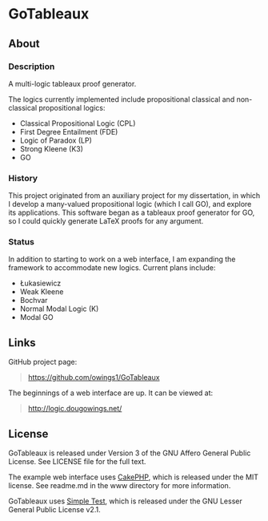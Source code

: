 GoTableaux
==========

About
-----

### Description

A multi-logic tableaux proof generator.

The logics currently implemented include propositional classical and non-classical propositional logics:

- Classical Propositional Logic (CPL)
- First Degree Entailment (FDE)
- Logic of Paradox (LP)
- Strong Kleene (K3)
- GO

### History

This project originated from an auxiliary project for my dissertation, 
in which I develop a many-valued propositional logic (which I call GO), 
and explore its applications. This software began as a tableaux proof 
generator for GO, so I could quickly generate LaTeX proofs for any argument.


### Status

In addition to starting to work on a web interface, I am expanding the 
framework to accommodate new logics. Current plans include:

- Łukasiewicz
- Weak Kleene
- Bochvar
- Normal Modal Logic (K)
- Modal GO

Links
-----
GitHub project page: 

>https://github.com/owings1/GoTableaux

The beginnings of a web interface are up. It can be viewed at:

>http://logic.dougowings.net/

License
-------
GoTableaux is released under Version 3 of the GNU Affero General Public License. See LICENSE file for the full text.

The example web interface uses [CakePHP](http://www.cakephp.org), which is released under the MIT license. See readme.md in the www directory for more information.

GoTableaux uses [Simple Test](http://simpletest.org), which is released under the GNU Lesser General Public License v2.1.